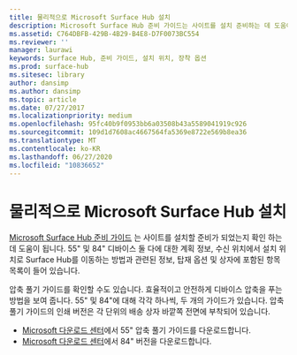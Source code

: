 ```yaml
---
title: 물리적으로 Microsoft Surface Hub 설치
description: Microsoft Surface Hub 준비 가이드는 사이트를 설치 준비하는 데 도움이 됩니다.
ms.assetid: C764DBFB-429B-4B29-B4E8-D7F0073BC554
ms.reviewer: ''
manager: laurawi
keywords: Surface Hub, 준비 가이드, 설치 위치, 장착 옵션
ms.prod: surface-hub
ms.sitesec: library
author: dansimp
ms.author: dansimp
ms.topic: article
ms.date: 07/27/2017
ms.localizationpriority: medium
ms.openlocfilehash: 95fc40b9f0953bb6a03508b43a5589041919c926
ms.sourcegitcommit: 109d1d7608ac4667564fa5369e8722e569b8ea36
ms.translationtype: MT
ms.contentlocale: ko-KR
ms.lasthandoff: 06/27/2020
ms.locfileid: "10836652"
---
```

# 물리적으로 Microsoft Surface Hub 설치


[Microsoft Surface Hub 준비 가이드](surface-hub-site-readiness-guide.md) 는 사이트를 설치할 준비가 되었는지 확인 하는 데 도움이 됩니다. 55" 및 84" 디바이스 둘 다에 대한 계획 정보, 수신 위치에서 설치 위치로 Surface Hub를 이동하는 방법과 관련된 정보, 탑재 옵션 및 상자에 포함된 항목 목록이 들어 있습니다.

압축 풀기 가이드를 확인할 수도 있습니다. 효율적이고 안전하게 디바이스 압축을 푸는 방법을 보여 줍니다. 55" 및 84"에 대해 각각 하나씩, 두 개의 가이드가 있습니다. 압축 풀기 가이드의 인쇄 버전은 각 단위의 배송 상자 바깥쪽 전면에 부착되어 있습니다.

-   [Microsoft 다운로드 센터](https://go.microsoft.com/fwlink/?LinkId=718145)에서 55" 압축 풀기 가이드를 다운로드합니다.
-   [Microsoft 다운로드 센터](https://go.microsoft.com/fwlink/?LinkId=718146)에서 84" 버전을 다운로드합니다.

 

 





